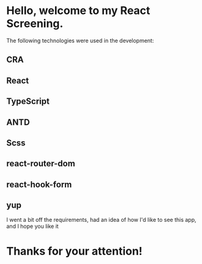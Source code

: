 # Hello, welcome to my React Screening.

The following technologies were used in the development:

## CRA
## React
## TypeScript
## ANTD
## Scss
## react-router-dom
## react-hook-form
## yup

I went a bit off the requirements, had an idea of how I'd like to see this app, and I hope you like it

# Thanks for your attention!